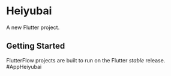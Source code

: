 # Heiyubai

A new Flutter project.

## Getting Started

FlutterFlow projects are built to run on the Flutter _stable_ release.
#AppHeiyubai
